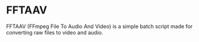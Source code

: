 # FFTAAV
FFTAAV (FFmpeg File To Audio And Video) is a simple batch script made for converting raw files to video and audio.
